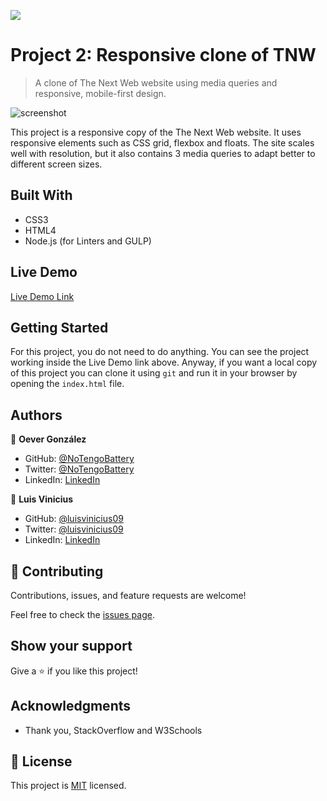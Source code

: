 ![](https://img.shields.io/badge/Microverse-blueviolet)

# Project 2: Responsive clone of TNW

> A clone of The Next Web website using media queries and responsive, mobile-first design.

![screenshot](assets/screenshot/iphone6-snapshot.png)

This project is a responsive copy of the The Next Web website. It uses responsive elements such as CSS grid, flexbox and floats. The site scales well with resolution, but it also contains 3 media queries to adapt better to different screen sizes.

## Built With

- CSS3
- HTML4
- Node.js (for Linters and GULP)

## Live Demo

[Live Demo Link](https://notengobattery.github.io/project-2)


## Getting Started

For this project, you do not need to do anything. You can see the project working inside the Live Demo link above. Anyway, if you want a local copy of this project you can clone it using `git` and run it in your browser by opening the `index.html` file.


## Authors

👤 **Oever González**

- GitHub: [@NoTengoBattery](https://github.com/NoTengoBattery)
- Twitter: [@NoTengoBattery](https://twitter.com/NoTengoBattery)
- LinkedIn: [LinkedIn](https://www.linkedin.com/in/jos%C3%A9-oever-gonz%C3%A1lez-hern%C3%A1ndez-7b822a1b6/)

👤 **Luis Vinicius**

- GitHub: [@luisvinicius09](https://github.com/luisvinicius09)
- Twitter: [@luisvinicius09](https://twitter.com/luisvinicius09)
- LinkedIn: [LinkedIn](https://www.linkedin.com/in/luis-vinicius)

## 🤝 Contributing

Contributions, issues, and feature requests are welcome!

Feel free to check the [issues page](issues/).

## Show your support

Give a ⭐️ if you like this project!

## Acknowledgments

- Thank you, StackOverflow and W3Schools

## 📝 License

This project is [MIT](https://opensource.org/licenses/MIT) licensed.
